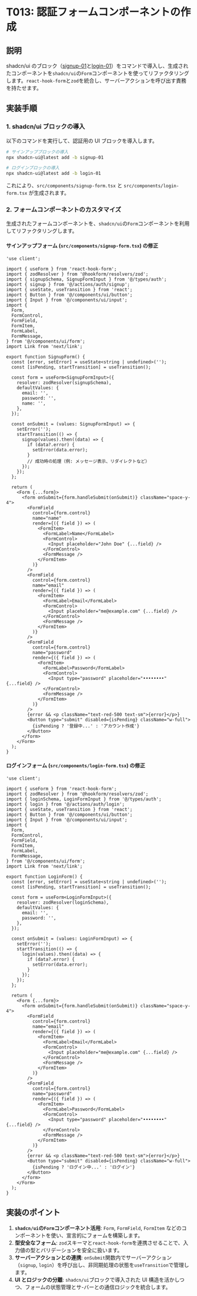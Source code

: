 # T013: 認証フォームコンポーネントの作成

## 説明

shadcn/ui のブロック（[signup-01](https://ui.shadcn.com/blocks/signup#signup-01)と[login-01](https://ui.shadcn.com/blocks/login#login-01)）をコマンドで導入し、生成されたコンポーネントを`shadcn/ui`の`Form`コンポーネントを使ってリファクタリングします。`react-hook-form`と`zod`を統合し、サーバーアクションを呼び出す責務を持たせます。

## 実装手順

### 1. shadcn/ui ブロックの導入

以下のコマンドを実行して、認証用の UI ブロックを導入します。

```bash
# サインアップブロックの導入
npx shadcn-ui@latest add -b signup-01

# ログインブロックの導入
npx shadcn-ui@latest add -b login-01
```

これにより、`src/components/signup-form.tsx` と `src/components/login-form.tsx` が生成されます。

### 2. フォームコンポーネントのカスタマイズ

生成されたフォームコンポーネントを、`shadcn/ui`の`Form`コンポーネントを利用してリファクタリングします。

#### サインアップフォーム (`src/components/signup-form.tsx`) の修正

```typescript:src/components/signup-form.tsx
'use client';

import { useForm } from 'react-hook-form';
import { zodResolver } from '@hookform/resolvers/zod';
import { signupSchema, SignupFormInput } from '@/types/auth';
import { signup } from '@/actions/auth/signup';
import { useState, useTransition } from 'react';
import { Button } from '@/components/ui/button';
import { Input } from '@/components/ui/input';
import {
  Form,
  FormControl,
  FormField,
  FormItem,
  FormLabel,
  FormMessage,
} from '@/components/ui/form';
import Link from 'next/link';

export function SignupForm() {
  const [error, setError] = useState<string | undefined>('');
  const [isPending, startTransition] = useTransition();

  const form = useForm<SignupFormInput>({
    resolver: zodResolver(signupSchema),
    defaultValues: {
      email: '',
      password: '',
      name: '',
    },
  });

  const onSubmit = (values: SignupFormInput) => {
    setError('');
    startTransition(() => {
      signup(values).then((data) => {
        if (data?.error) {
          setError(data.error);
        }
        // 成功時の処理（例: メッセージ表示、リダイレクトなど）
      });
    });
  };

  return (
    <Form {...form}>
      <form onSubmit={form.handleSubmit(onSubmit)} className="space-y-4">
        <FormField
          control={form.control}
          name="name"
          render={({ field }) => (
            <FormItem>
              <FormLabel>Name</FormLabel>
              <FormControl>
                <Input placeholder="John Doe" {...field} />
              </FormControl>
              <FormMessage />
            </FormItem>
          )}
        />
        <FormField
          control={form.control}
          name="email"
          render={({ field }) => (
            <FormItem>
              <FormLabel>Email</FormLabel>
              <FormControl>
                <Input placeholder="me@example.com" {...field} />
              </FormControl>
              <FormMessage />
            </FormItem>
          )}
        />
        <FormField
          control={form.control}
          name="password"
          render={({ field }) => (
            <FormItem>
              <FormLabel>Password</FormLabel>
              <FormControl>
                <Input type="password" placeholder="••••••••" {...field} />
              </FormControl>
              <FormMessage />
            </FormItem>
          )}
        />
        {error && <p className="text-red-500 text-sm">{error}</p>}
        <Button type="submit" disabled={isPending} className="w-full">
          {isPending ? '登録中...' : 'アカウント作成'}
        </Button>
      </form>
    </Form>
  );
}
```

#### ログインフォーム (`src/components/login-form.tsx`) の修正

```typescript:src/components/login-form.tsx
'use client';

import { useForm } from 'react-hook-form';
import { zodResolver } from '@hookform/resolvers/zod';
import { loginSchema, LoginFormInput } from '@/types/auth';
import { login } from '@/actions/auth/login';
import { useState, useTransition } from 'react';
import { Button } from '@/components/ui/button';
import { Input } from '@/components/ui/input';
import {
  Form,
  FormControl,
  FormField,
  FormItem,
  FormLabel,
  FormMessage,
} from '@/components/ui/form';
import Link from 'next/link';

export function LoginForm() {
  const [error, setError] = useState<string | undefined>('');
  const [isPending, startTransition] = useTransition();

  const form = useForm<LoginFormInput>({
    resolver: zodResolver(loginSchema),
    defaultValues: {
      email: '',
      password: '',
    },
  });

  const onSubmit = (values: LoginFormInput) => {
    setError('');
    startTransition(() => {
      login(values).then((data) => {
        if (data?.error) {
          setError(data.error);
        }
      });
    });
  };

  return (
    <Form {...form}>
      <form onSubmit={form.handleSubmit(onSubmit)} className="space-y-4">
        <FormField
          control={form.control}
          name="email"
          render={({ field }) => (
            <FormItem>
              <FormLabel>Email</FormLabel>
              <FormControl>
                <Input placeholder="me@example.com" {...field} />
              </FormControl>
              <FormMessage />
            </FormItem>
          )}
        />
        <FormField
          control={form.control}
          name="password"
          render={({ field }) => (
            <FormItem>
              <FormLabel>Password</FormLabel>
              <FormControl>
                <Input type="password" placeholder="••••••••" {...field} />
              </FormControl>
              <FormMessage />
            </FormItem>
          )}
        />
        {error && <p className="text-red-500 text-sm">{error}</p>}
        <Button type="submit" disabled={isPending} className="w-full">
          {isPending ? 'ログイン中...' : 'ログイン'}
        </Button>
      </form>
    </Form>
  );
}
```

## 実装のポイント

1.  **`shadcn/ui`の`Form`コンポーネント活用**: `Form`, `FormField`, `FormItem` などのコンポーネントを使い、宣言的にフォームを構築します。
2.  **型安全なフォーム**: `zod`スキーマと`react-hook-form`を連携させることで、入力値の型とバリデーションを安全に扱います。
3.  **サーバーアクションとの連携**: `onSubmit`関数内でサーバーアクション（`signup`, `login`）を呼び出し、非同期処理の状態を`useTransition`で管理します。
4.  **UI とロジックの分離**: `shadcn/ui`ブロックで導入された UI 構造を活かしつつ、フォームの状態管理とサ-バーとの通信ロジックを統合します。
